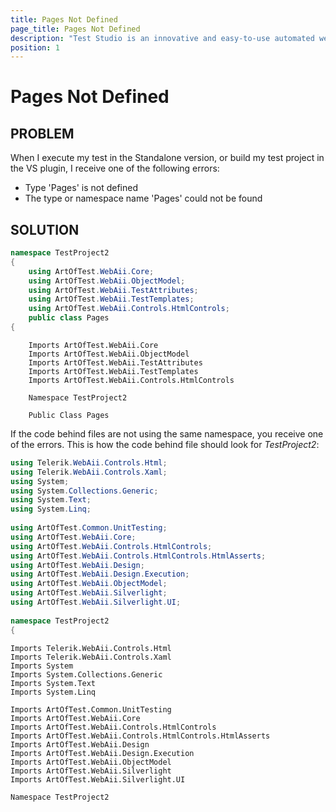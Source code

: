 ```yaml
---
title: Pages Not Defined
page_title: Pages Not Defined
description: "Test Studio is an innovative and easy-to-use automated web, WPF and load testing solution. Test Studio tests support essential technologies like ASP.NET AJAX, Silverlight, PHP and MVC. HTML5, Testing framework, functional testing, performance testing, load testing, exploratory testing, manual testing."
position: 1
---
```

# Pages Not Defined

## PROBLEM

When I execute my test in the Standalone version, or build my test project in the VS plugin, I receive one of the following errors:

- Type 'Pages' is not defined
- The type or namespace name 'Pages' could not be found

## SOLUTION

```C#
namespace TestProject2
{
    using ArtOfTest.WebAii.Core;
    using ArtOfTest.WebAii.ObjectModel;
    using ArtOfTest.WebAii.TestAttributes;
    using ArtOfTest.WebAii.TestTemplates;
    using ArtOfTest.WebAii.Controls.HtmlControls;
    public class Pages
{
```

```VB
	Imports ArtOfTest.WebAii.Core
	Imports ArtOfTest.WebAii.ObjectModel
	Imports ArtOfTest.WebAii.TestAttributes
	Imports ArtOfTest.WebAii.TestTemplates
	Imports ArtOfTest.WebAii.Controls.HtmlControls
 
	Namespace TestProject2
 
	Public Class Pages
```

If the code behind files are not using the same namespace, you receive one of the errors. This is how the code behind file should look for *TestProject2*:


```C#
using Telerik.WebAii.Controls.Html;
using Telerik.WebAii.Controls.Xaml;
using System;
using System.Collections.Generic;
using System.Text;
using System.Linq;
 
using ArtOfTest.Common.UnitTesting;
using ArtOfTest.WebAii.Core;
using ArtOfTest.WebAii.Controls.HtmlControls;
using ArtOfTest.WebAii.Controls.HtmlControls.HtmlAsserts;
using ArtOfTest.WebAii.Design;
using ArtOfTest.WebAii.Design.Execution;
using ArtOfTest.WebAii.ObjectModel;
using ArtOfTest.WebAii.Silverlight;
using ArtOfTest.WebAii.Silverlight.UI;
 
namespace TestProject2
{
```
```VB
Imports Telerik.WebAii.Controls.Html
Imports Telerik.WebAii.Controls.Xaml
Imports System
Imports System.Collections.Generic
Imports System.Text
Imports System.Linq
 
Imports ArtOfTest.Common.UnitTesting
Imports ArtOfTest.WebAii.Core
Imports ArtOfTest.WebAii.Controls.HtmlControls
Imports ArtOfTest.WebAii.Controls.HtmlControls.HtmlAsserts
Imports ArtOfTest.WebAii.Design
Imports ArtOfTest.WebAii.Design.Execution
Imports ArtOfTest.WebAii.ObjectModel
Imports ArtOfTest.WebAii.Silverlight
Imports ArtOfTest.WebAii.Silverlight.UI
 
Namespace TestProject2
```

